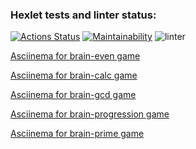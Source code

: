 ### Hexlet tests and linter status:

[![Actions Status](https://github.com/anatolyburtsev/frontend-project-lvl1/workflows/hexlet-check/badge.svg)](https://github.com/anatolyburtsev/frontend-project-lvl1/actions)
[![Maintainability](https://api.codeclimate.com/v1/badges/c47ceaf140db37fde392/maintainability)](https://codeclimate.com/github/anatolyburtsev/frontend-project-lvl1/maintainability)
![linter](https://github.com/anatolyburtsev/frontend-project-lvl1/workflows/linter/badge.svg)


[Asciinema for brain-even game](https://asciinema.org/a/wyRflmC9Q0uNPFDP7PoM0KfRc)

[Asciinema for brain-calc game](https://asciinema.org/a/n69BuMs5wFNiz0Kmvsqz2yWQi)

[Asciinema for brain-gcd game](https://asciinema.org/a/rFWSTeaWHQEHWr1KsUH9POn2q)

[Asciinema for brain-progression game](https://asciinema.org/a/0Tgs2sBUJrGjaADGH8RirKqyu)

[Asciinema for brain-prime game](https://asciinema.org/a/9g7JGM707RWDQRHrdT9GcW13h)